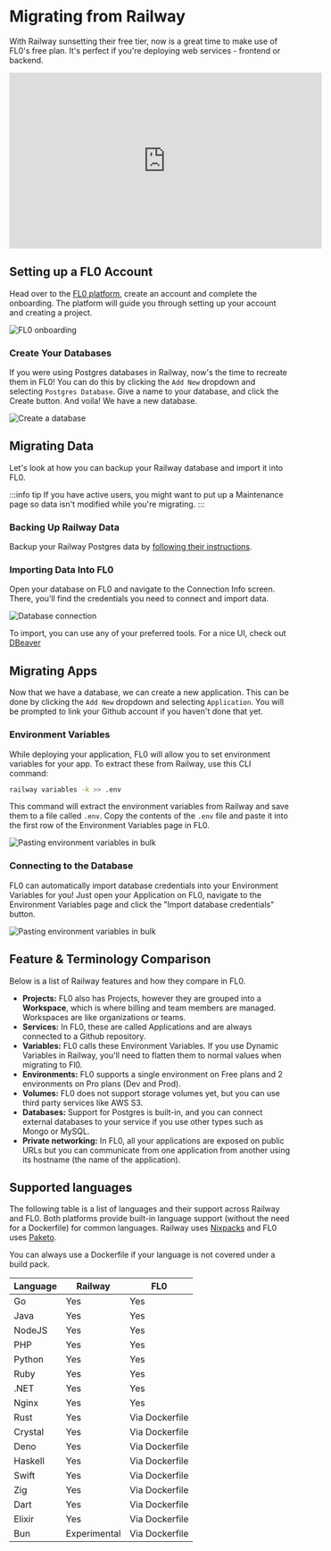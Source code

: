 ---
---

# Migrating from Railway

With Railway sunsetting their free tier, now is a great time to make use of FL0's free plan. It's perfect if you're deploying web services - frontend or backend.

<iframe width="560" height="315" src="https://www.youtube.com/embed/9BiJjrPzPi0" title="YouTube video player" frameborder="0" allow="accelerometer; autoplay; clipboard-write; encrypted-media; gyroscope; picture-in-picture; web-share" allowfullscreen></iframe>

## Setting up a FL0 Account

Head over to the [FL0 platform](https://app.fl0.com), create an account and complete the onboarding. The platform will guide you through setting up your account and creating a project.

![FL0 onboarding](../getting-started/assets/onboarding.gif)

### Create Your Databases

If you were using Postgres databases in Railway, now's the time to recreate them in FL0! You can do this by clicking the `Add New` dropdown and selecting `Postgres Database`. Give a name to your database, and click the Create button. And voila! We have a new database.

![Create a database](assets/create-database.gif)

## Migrating Data

Let's look at how you can backup your Railway database and import it into FL0.

:::info tip
If you have active users, you might want to put up a Maintenance page so data isn't modified while you're migrating.
:::

### Backing Up Railway Data

Backup your Railway Postgres data by [following their instructions](https://blog.railway.app/p/postgre-backup).

### Importing Data Into FL0

Open your database on FL0 and navigate to the Connection Info screen. There, you'll find the credentials you need to connect and import data.

![Database connection](../platform/assets/database-connection.gif)

To import, you can use any of your preferred tools. For a nice UI, check out [DBeaver](https://dbeaver.io/)

## Migrating Apps

Now that we have a database, we can create a new application. This can be done by clicking the `Add New` dropdown and selecting `Application`. You will be prompted to link your Github account if you haven't done that yet.

### Environment Variables

While deploying your application, FL0 will allow you to set environment variables for your app. To extract these from Railway, use this CLI command:

```bash
railway variables -k >> .env
```

This command will extract the environment variables from Railway and save them to a file called `.env`.
Copy the contents of the `.env` file and paste it into the first row of the Environment Variables page in FL0.

![Pasting environment variables in bulk](../platform/assets/environment-variables-paste.gif)

### Connecting to the Database

FL0 can automatically import database credentials into your Environment Variables for you!
Just open your Application on FL0, navigate to the Environment Variables page and click the "Import database credentials" button.

![Pasting environment variables in bulk](../platform/assets/environment-variables-import-db.gif)

## Feature & Terminology Comparison

Below is a list of Railway features and how they compare in FL0.

- **Projects:** FL0 also has Projects, however they are grouped into a **Workspace**, which is where billing and team members are managed. Workspaces are like organizations or teams.
- **Services:** In FL0, these are called Applications and are always connected to a Github repository.
- **Variables:** FL0 calls these Environment Variables. If you use Dynamic Variables in Railway, you'll need to flatten them to normal values when migrating to Fl0.
- **Environments:** FL0 supports a single environment on Free plans and 2 environments on Pro plans (Dev and Prod).
- **Volumes:** FL0 does not support storage volumes yet, but you can use third party services like AWS S3.
- **Databases:** Support for Postgres is built-in, and you can connect external databases to your service if you use other types such as Mongo or MySQL.
- **Private networking:** In FL0, all your applications are exposed on public URLs but you can communicate from one application from another using its hostname (the name of the application).

## Supported languages

The following table is a list of languages and their support across Railway and FL0. Both platforms provide built-in language support (without the need for a Dockerfile) for common languages. Railway uses [Nixpacks](https://nixpacks.com/) and FL0 uses [Paketo](https://paketo.io).

You can always use a Dockerfile if your language is not covered under a build pack.

| Language | Railway                                                | FL0                                                      |
| -------- | ------------------------------------------------------ | -------------------------------------------------------- |
| Go       | <span class="badge badge--success">Yes</span>          | <span class="badge badge--success">Yes</span>            |
| Java     | <span class="badge badge--success">Yes</span>          | <span class="badge badge--success">Yes</span>            |
| NodeJS   | <span class="badge badge--success">Yes</span>          | <span class="badge badge--success">Yes</span>            |
| PHP      | <span class="badge badge--success">Yes</span>          | <span class="badge badge--success">Yes</span>            |
| Python   | <span class="badge badge--success">Yes</span>          | <span class="badge badge--success">Yes</span>            |
| Ruby     | <span class="badge badge--success">Yes</span>          | <span class="badge badge--success">Yes</span>            |
| .NET     | <span class="badge badge--success">Yes</span>          | <span class="badge badge--success">Yes</span>            |
| Nginx    | <span class="badge badge--success">Yes</span>          | <span class="badge badge--success">Yes</span>            |
| Rust     | <span class="badge badge--success">Yes</span>          | <span class="badge badge--warning">Via Dockerfile</span> |
| Crystal  | <span class="badge badge--success">Yes</span>          | <span class="badge badge--warning">Via Dockerfile</span> |
| Deno     | <span class="badge badge--success">Yes</span>          | <span class="badge badge--warning">Via Dockerfile</span> |
| Haskell  | <span class="badge badge--success">Yes</span>          | <span class="badge badge--warning">Via Dockerfile</span> |
| Swift    | <span class="badge badge--success">Yes</span>          | <span class="badge badge--warning">Via Dockerfile</span> |
| Zig      | <span class="badge badge--success">Yes</span>          | <span class="badge badge--warning">Via Dockerfile</span> |
| Dart     | <span class="badge badge--success">Yes</span>          | <span class="badge badge--warning">Via Dockerfile</span> |
| Elixir   | <span class="badge badge--success">Yes</span>          | <span class="badge badge--warning">Via Dockerfile</span> |
| Bun      | <span class="badge badge--warning">Experimental</span> | <span class="badge badge--warning">Via Dockerfile</span> |
